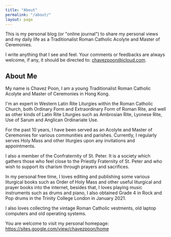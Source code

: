 ```yaml
---
title: "About"
permalink: "/about/"
layout: page
---
```


This is my personal blog (or "online journal") to share my personal views and my daily life as a Traditionalist Roman Catholic Acolyte and Master of Ceremonies.

I write anything that I see and feel. Your comments or feedbacks are always welcome, if any, it should be directed to: chavezpoon@icloud.com.

## About Me

My name is Chavez Poon, I am a young Traditionalist Roman Catholic Acolyte and Master of Ceremonies in Hong Kong.

I'm an expert in Western Latin Rite Liturgies within the Roman Catholic Church, both Ordinary Form and Extraordinary Form of Roman Rite, and well as other kinds of Latin Rite Liturgies such as Ambrosian Rite, Lyonese Rite, Use of Sarum and Anglican Ordinariate Use.

For the past 10 years,  I have been served as an Acolyte and Master of Ceremonies for various communities and parishes. Currently, I regularly serves Holy Mass and other liturgies upon any invitations and appointments.

I also a member of the Confraternity of St. Peter. It is a society which gathers those who feel close to the Priestly Fraternity of St. Peter and who wish to support its charism through prayers and sacrifices.

In my personal free time, I loves editing and publishing some various liturgical books such as Order of Holy Mass and other useful liturgical and prayer books into the internet, besides that, I loves playing music instruments such as drums and piano, I also obtained Grade 4 in Rock and Pop drums in the Trinity College London in January 2021.

I also loves collecting the vintage Roman Catholic vestments, old laptop computers and old operating systems.

You are welcome to visit my personal homepage: https://sites.google.com/view/chavezpoon/home
